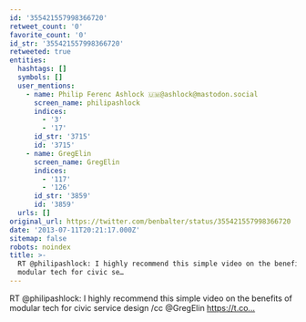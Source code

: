 ```yaml
---
id: '355421557998366720'
retweet_count: '0'
favorite_count: '0'
id_str: '355421557998366720'
retweeted: true
entities:
  hashtags: []
  symbols: []
  user_mentions:
    - name: Philip Ferenc Ashlock 🇺🇲@ashlock@mastodon.social
      screen_name: philipashlock
      indices:
        - '3'
        - '17'
      id_str: '3715'
      id: '3715'
    - name: GregElin
      screen_name: GregElin
      indices:
        - '117'
        - '126'
      id_str: '3859'
      id: '3859'
  urls: []
original_url: https://twitter.com/benbalter/status/355421557998366720
date: '2013-07-11T20:21:17.000Z'
sitemap: false
robots: noindex
title: >-
  RT @philipashlock: I highly recommend this simple video on the benefits of
  modular tech for civic se…
---
```


RT @philipashlock: I highly recommend this simple video on the benefits of modular tech for civic service design /cc @GregElin https://t.co…